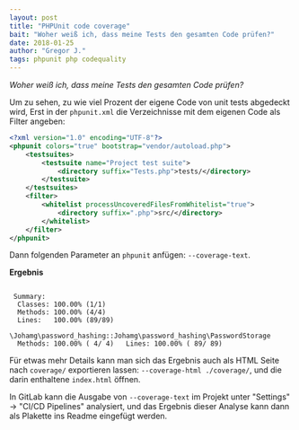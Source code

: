 ```yaml
---
layout: post
title: "PHPUnit code coverage"
bait: "Woher weiß ich, dass meine Tests den gesamten Code prüfen?"
date: 2018-01-25
author: "Gregor J."
tags: phpunit php codequality
---
```


_Woher weiß ich, dass meine Tests den gesamten Code prüfen?_

Um zu sehen, zu wie viel Prozent der eigene Code von unit tests abgedeckt wird, 
Erst in der `phpunit.xml` die Verzeichnisse mit dem eigenen Code als Filter angeben:
```xml
<?xml version="1.0" encoding="UTF-8"?>
<phpunit colors="true" bootstrap="vendor/autoload.php">
    <testsuites>
        <testsuite name="Project test suite">
            <directory suffix="Tests.php">tests/</directory>
        </testsuite>
    </testsuites>
    <filter>
        <whitelist processUncoveredFilesFromWhitelist="true">
            <directory suffix=".php">src/</directory>
        </whitelist>
    </filter>
</phpunit>
```
Dann folgenden Parameter an `phpunit` anfügen: `--coverage-text`.

**Ergebnis**
```
                        
 Summary:
  Classes: 100.00% (1/1)
  Methods: 100.00% (4/4)
  Lines:   100.00% (89/89)

\Johamg\password_hashing::Johamg\password_hashing\PasswordStorage
  Methods: 100.00% ( 4/ 4)   Lines: 100.00% ( 89/ 89)
```

Für etwas mehr Details kann man sich das Ergebnis auch als HTML Seite nach `coverage/` exportieren lassen: `--coverage-html ./coverage/`, und die darin enthaltene `index.html` öffnen.

In GitLab kann die Ausgabe von `--coverage-text` im Projekt unter "Settings" -> "CI/CD Pipelines" analysiert, und das Ergebnis dieser Analyse kann dann als Plakette ins Readme eingefügt werden.
